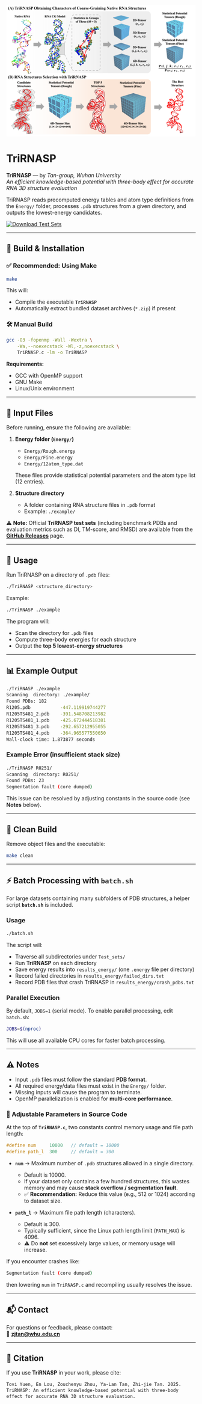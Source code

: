 ![header](img/WorkFlow.png)

# TriRNASP

**TriRNASP** — by *Tan-group, Wuhan University*  
*An efficient knowledge-based potential with three-body effect for accurate RNA 3D structure evaluation*

TriRNASP reads precomputed energy tables and atom type definitions from the `Energy/` folder, processes `.pdb` structures from a given directory, and outputs the lowest-energy candidates.

[![Download Test Sets](https://img.shields.io/badge/Download-Test%20Sets-blue)](https://github.com/Tan-group/TriRNASP/releases)

---

## 🔧 Build & Installation

### ✅ Recommended: Using Make

```bash
make
```

This will:
- Compile the executable **`TriRNASP`**
- Automatically extract bundled dataset archives (`*.zip`) if present

### 🛠️ Manual Build

```bash
gcc -O3 -fopenmp -Wall -Wextra \
    -Wa,--noexecstack -Wl,-z,noexecstack \
    TriRNASP.c -lm -o TriRNASP
```

**Requirements:**
- GCC with OpenMP support
- GNU Make
- Linux/Unix environment

---

## 📂 Input Files

Before running, ensure the following are available:

1. **Energy folder (`Energy/`)**
   - `Energy/Rough.energy`
   - `Energy/Fine.energy`
   - `Energy/12atom_type.dat`

   These files provide statistical potential parameters and the atom type list (12 entries).

2. **Structure directory**
   - A folder containing RNA structure files in `.pdb` format
   - Example: `./example/`

⚠️ **Note:** Official **TriRNASP test sets** (including benchmark PDBs and evaluation metrics such as DI, TM-score, and RMSD) are available from the **[GitHub Releases](https://github.com/Tan-group/TriRNASP/releases)** page.

---

## 🚀 Usage

Run TriRNASP on a directory of `.pdb` files:

```bash
./TriRNASP <structure_directory>
```

Example:

```bash
./TriRNASP ./example
```

The program will:
- Scan the directory for `.pdb` files
- Compute three-body energies for each structure
- Output the **top 5 lowest-energy structures**

---

## 📊 Example Output

```bash
./TriRNASP ./example
Scanning  directory: ./example/
Found PDBs: 182
R1205.pdb           -447.119919744277
R1205TS481_2.pdb    -391.548708213982
R1205TS481_1.pdb    -425.672444518381
R1205TS481_3.pdb    -292.657212955055
R1205TS481_4.pdb    -364.965577550650
Wall-clock time: 1.873877 seconds
```

### Example Error (insufficient stack size)

```bash
./TriRNASP R0251/
Scanning  directory: R0251/
Found PDBs: 23
Segmentation fault (core dumped)
```

This issue can be resolved by adjusting constants in the source code (see **Notes** below).

---

## 🧹 Clean Build

Remove object files and the executable:

```bash
make clean
```

---

## ⚡ Batch Processing with `batch.sh`

For large datasets containing many subfolders of PDB structures, a helper script **`batch.sh`** is included.

### Usage

```bash
./batch.sh
```

The script will:
- Traverse all subdirectories under `Test_sets/`
- Run **TriRNASP** on each directory
- Save energy results into `results_energy/` (one `.energy` file per directory)
- Record failed directories in `results_energy/failed_dirs.txt`
- Record PDB files that crash TriRNASP in `results_energy/crash_pdbs.txt`

### Parallel Execution

By default, `JOBS=1` (serial mode). To enable parallel processing, edit `batch.sh`:

```bash
JOBS=$(nproc)
```

This will use all available CPU cores for faster batch processing.

---

## ⚠️ Notes

- Input `.pdb` files must follow the standard **PDB format**.
- All required energy/data files must exist in the `Energy/` folder.
- Missing inputs will cause the program to terminate.
- OpenMP parallelization is enabled for **multi-core performance**.

### 🔧 Adjustable Parameters in Source Code
At the top of **`TriRNASP.c`**, two constants control memory usage and file path length:

```c
#define num     10000   // default = 10000
#define path_l  300     // default = 300
```

- **`num`** → Maximum number of `.pdb` structures allowed in a single directory.  
  - Default is 10000.  
  - If your dataset only contains a few hundred structures, this wastes memory and may cause **stack overflow / segmentation fault**.  
  - ✅ **Recommendation:** Reduce this value (e.g., 512 or 1024) according to dataset size.

- **`path_l`** → Maximum file path length (characters).  
  - Default is 300.  
  - Typically sufficient, since the Linux path length limit (`PATH_MAX`) is 4096.  
  - ⚠️ Do **not** set excessively large values, or memory usage will increase.

If you encounter crashes like:

```bash
Segmentation fault (core dumped)
```

then lowering `num` in `TriRNASP.c` and recompiling usually resolves the issue.

---

## 📬 Contact

For questions or feedback, please contact:  
📧 **zjtan@whu.edu.cn**

---

## 📖 Citation

If you use **TriRNASP** in your work, please cite:

```
Tovi Yuen, En Lou, Zouchenyu Zhou, Ya-Lan Tan, Zhi-jie Tan. 2025. TriRNASP: An efficient knowledge-based potential with three-body effect for accurate RNA 3D structure evaluation.
```
